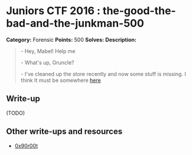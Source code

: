 # Juniors CTF 2016 : the-good-the-bad-and-the-junkman-500

**Category:** Forensic
**Points:** 500
**Solves:**
**Description:**

> \- Hey, Mabel! Help me
>
> \- What's up, Gruncle?
>
> \- I've cleaned up the store recently and now some stuff is missing. I think It must be somewhere [here](https://yadi.sk/d/OlyUDJ12yKLUm)

## Write-up

(TODO)

## Other write-ups and resources

* [0x90r00t](https://0x90r00t.com/2016/11/27/juniors-ctf-2016-forensic-500-the-good-the-bad-and-the-junkman-write-up/)
